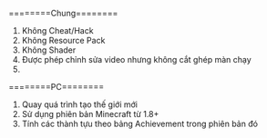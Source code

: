 ========Chung========
1. Không Cheat/Hack
2. Không Resource Pack 
3. Không Shader
4. Được phép chỉnh sửa video nhưng không cắt ghép màn chạy
5. 
========PC========
1. Quay quá trình tạo thế giới mới
2. Sử dụng phiên bản Minecraft từ 1.8+
3. Tính các thành tựu theo bảng Achievement trong phiên bản đó
